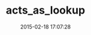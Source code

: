 ---
layout: post
title:  "acts_as_lookup"
repo:   "bmpercy/acts_as_lookup"
date:   2015-02-18 17:07:28
gemurl: http://github.com/bmpercy/acts_as_lookup
---